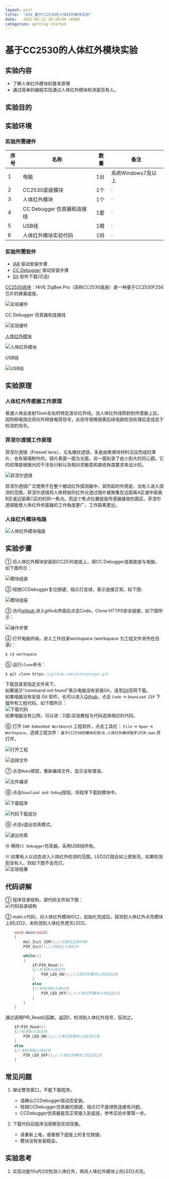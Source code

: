 ```yaml
---
layout: post
title:  "033_基于CC2530的人体红外模块实验"
date:   2023-05-22 10:18:00 +0800
categories: getting started
---
```


# 基于CC2530的人体红外模块实验
<!-- ------------------------ -->
## 实验内容


- 了解人体红外模块的基本原理
- 通过简单的编程实现通过人体红外模块检测是否有人。

<!-- ------------------------ -->
## 实验目的




<!-- ------------------------ -->
## 实验环境


### 实验所需硬件

| **序号** | **名称** | **数量** | **备注** |
| --- | --- | --- | --- |
| 1 | 电脑 | 1台 | 系统Windows7及以上 |
| 2 | CC2530底座模块 | 1个 |  · |
| 3 | 人体红外模块 | 1个 | ·  |
| 4 | CC Debugger 仿真器和连接线| 1套 | ·  |
| 5 | USB线| 1根 | ·  |
| 6 | 人体红外模块实验代码 | 1份 | ·  |

### 实验所需软件


- [IAR](https://codelabs.stepiot.com/docs/AIAR-077.html) 驱动安装步骤
- [CC Debugger](https://codelabs.stepiot.com/docs/ACC_Debugger-081.html) 驱动安装步骤
- [Git](https://git-scm.com/downloads) 软件下载(可选)

[CC2530底座](https://docs.stepiot.com/docs/aiot017)：HIVE ZigBee Pro（简称CC2530底座）是一种基于CC2530F256芯片的蜂巢底座。

![实验硬件](/assets/BASE_CC2530/3.png)

CC Debugger 仿真器和连接线

![实验硬件](/assets/BASE_CC2530/4.png)

[人体红外模块](https://docs.stepiot.com/docs/aiot008)

![人体红外模块](/assets/BASE_CC2530/36.png)

USB线

![USB线](/assets/CC2530/2.png)


<!-- ------------------------ -->
## 实验原理


### 人体红外传感器工作原理

普通人体会发射10um左右的特定波长红外线，当人体红外线照射到传感器上后，因热释电效应将向外释放电荷信号，此信号很微弱需后续电路检测处理后变成足于检测的信号。

### 菲涅尔透镜工作原理

菲涅尔透镜（Fresnel lens），又名螺纹透镜，多是由聚烯烃材料注压而成的薄片，也有玻璃制作的，镜片表面一面为光面，另一面刻录了由小到大的同心圆，它的纹理是根据光的干涉及衍射以及相对灵敏度和接收角度要求来设计的。

![菲涅尔透镜](/assets/BASE_CC2530/37.png)

菲涅尔透镜广泛使用于在整个被动红外探测器中，其所起的作用是，当有人进入探测的范围，菲涅尔透镜将人体释放的红外光透过镜片被聚集在远距离A区或中距离B区或近距离C区的的同一焦点。而这个焦点位置就是传感器接收的面区。菲涅尔透镜能使人体红外传感器的工作角度更广，工作距离更远。

### 人体红外模块电路

![人体红外模块电路](/assets/BASE_CC2530/38.png)


<!-- ------------------------ -->
## 实验步骤

① 将人体红外模块安装到CC2530底座上，用CC Debugger连接底座与电脑，如下图所示：

![模块组装](/assets/BASE_CC2530/39.png)

② 轻按CCDebugger复位按键，指示灯变绿，表示连接正常。如下图:

![模块组装](/assets/CC2530/5.png)
    
③ 访问[github](https://github.com/aiotcom/eps),进入github界面后点击Code，Clone HTTPS安全链接，如下图所示：

![操作步骤](/assets/STM32/38.jpg)

④ 打开电脑终端，进入工作目录workspace (workspace 为工程文件夹所在目录)：
   
```c
$ cd workspace
```

⑤ 运行`clone`命令：

```c
$ git clone https://github.com/aiotcom/eps.git 
```

下载目录至指定文件夹下。  
如果提示“command not found”表示电脑没有安装Git，请至[Git](https://git-scm.com/downloads)官网下载。  
如果电脑没有安装 Git 软件，也可以进入[Github](https://github.com/aiotcom/eps)，点击 `Code` -> `DownLoad ZIP` 下载所有工程代码。如下图所示：  
![下载代码](/assets/STM32/47.jpg)  
如果电脑没有公网，可以进：D盘\实验教程与代码选择相应的代码。 

⑥ 打开 `IAR Embedded Workbench` 工程软件，点击工具栏： `File` -> `Open` -> `Workspace`，选择工程文件：`基于CC2530的模块实验\6.人体红外模块程序\PIR.eww` 并打开。
   
![打开工程](/assets/CC2530/6.jpg)
    
![选择文件](/assets/BASE_CC2530/40.jpg)    

⑦ 点击`Make`按钮，重新编译文件，显示没有错误。
   
![文件编译](/assets/CC2530/8.jpg) 

⑧ 点击`Download and Debug`按钮，将程序下载到模块中。

![下载程序](/assets/CC2530/9.jpg) 

![代码下载成功](/assets/CC2530/10.jpg) 

⑨ 点击`X`退出仿真模式。

![退出仿真](/assets/CC2530/11.jpg) 

⑩ 移除`CC Debugger`仿真器，采用USB线供电。

⑪ 如果有人以动态进入人体红外检测的范围，LED2灯就会如上图发亮，如果检测到没有人，则如下图不会亮灯。       
![实验结果](/assets/BASE_CC2530/41.png)   
 


<!-- ------------------------ -->
## 代码讲解


① 程序目录结构，源代码文件如下图：  
    ![代码目录结构](/assets/BASE_CC2530/42.jpg)   

② main.c代码，对人体红外模块IO口，初始化完成后，探测到人体红外点亮模块上的LED2，未检测到人体红外熄灭LED2。

```c
    void main(void)
    {
        Hal_Init_32M();//初始化32M时钟
        PIR_Init();//初始化人体红外

        while(1)
        {
            if(PIR_Read())
            {//检测到人体红外
                PIR_LED_ON();//人体红外模块上的LED2亮
            }
            else
            {//未检测到人体红外
                PIR_LED_OFF();//人体红外模块上的LED2灭
            }
        }
    }
```
    
通过调用PIR_Read()函数，返回1，检测到人体红外信号，反则之。

```c
    if(PIR_Read())
    {//检测到人体红外
        PIR_LED_ON();//人体红外模块上的LED2亮
    }
    else
    {//未检测到人体红外
        PIR_LED_OFF();//人体红外模块上的LED2灭
    }
```


<!-- ------------------------ -->
## 常见问题


1. 弹出警告窗口，不能下载程序。

    - 请确认CCDebugger驱动否安装。
    - 轻按CCDebugger仿真器的按键，指示灯不是绿色连接有问题。
    - CCDebugger仿真器是否正常接入到底座，参考实验步骤第一步。

2. 下载代码后程序没观察到实验现象。

    - 请重新上电，或者按下底座上的复位按键。
    - 模块没有安装稳妥。


<!-- ------------------------ -->
## 实验思考


1. 实现功能10s内3次检测人体红外，再将人体红外模块上的LED2点亮。
